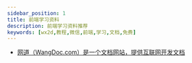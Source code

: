 ```yaml
---
sidebar_position: 1
title: 前端学习资料
description: 前端学习资料推荐
keywords: [wx2d,教程,微信,前端,学习,文档,免费]
---
```


- [网道（WangDoc.com）是一个文档网站，提供互联网开发文档](https://wangdoc.com)
